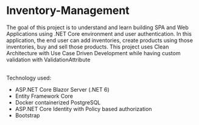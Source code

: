 # Inventory-Management <br>

The goal of this project is to understand and learn building SPA and Web Applications using .NET Core environment and user authentication. In this application, the end user can add inventories, create products using those inventories, buy and sell those products. This project uses Clean Architecture with Use Case Driven Development while having custom validation with ValidationAttribute<br><br>

Technology used:
- ASP.NET Core Blazor Server (.NET 6) <br>
- Entity Framework Core<br>
- Docker containerized PostgreSQL<br>
- ASP.NET Core Identity with Policy based authorization<br>
- Bootstrap
